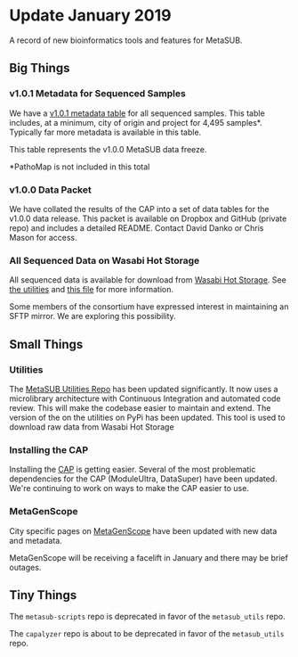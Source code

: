 # Update January 2019

A record of new bioinformatics tools and features for MetaSUB.

## Big Things

### v1.0.1 Metadata for Sequenced Samples

We have a [v1.0.1 metadata table](https://github.com/MetaSUB/MetaSUB-metadata) for all sequenced samples. This table includes, at a minimum, city of origin and project for 4,495 samples*. Typically far more metadata is available in this table.

This table represents the v1.0.0 MetaSUB data freeze. 

*PathoMap is not included in this total

### v1.0.0 Data Packet

We have collated the results of the CAP into a set of data tables for the v1.0.0 data release. This packet is available on Dropbox and GitHub (private repo) and includes a detailed README. Contact David Danko or Chris Mason for access.

### All Sequenced Data on Wasabi Hot Storage

All sequenced data is available for download from [Wasabi Hot Storage](https://wasabi.com/). See [the utilities](https://github.com/MetaSUB/metasub_utils) and [this file](https://github.com/MetaSUB/bioinformatics_management/blob/master/data_storage.md) for more information.

Some members of the consortium have expressed interest in maintaining an SFTP mirror. We are exploring this possibility.


## Small Things

### Utilities

The [MetaSUB Utilities Repo](https://github.com/MetaSUB/metasub_utils) has been updated significantly. It now uses a microlibrary architecture with Continuous Integration and automated code review. This will make the codebase easier to maintain and extend. The version of the on the utilities on PyPi has been updated. This tool is used to download raw data from Wasabi Hot Storage

### Installing the CAP

Installing the [CAP](https://github.com/MetaSUB/MetaSUB_CAP) is getting easier. Several of the most problematic dependencies for the CAP (ModuleUltra, DataSuper) have been updated. We're continuing to work on ways to make the CAP easier to use.

### MetaGenScope

City specific pages on [MetaGenScope](https://www.metagenscope.com/) have been updated with new data and metadata.

MetaGenScope will be receiving a facelift in January and there may be brief outages.

## Tiny Things

The `metasub-scripts` repo is deprecated in favor of the `metasub_utils` repo.

The `capalyzer` repo is about to be deprecated in favor of the `metasub_utils` repo.


